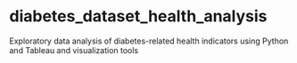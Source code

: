 # diabetes_dataset_health_analysis
Exploratory data analysis of diabetes-related health indicators using Python and Tableau and visualization tools
